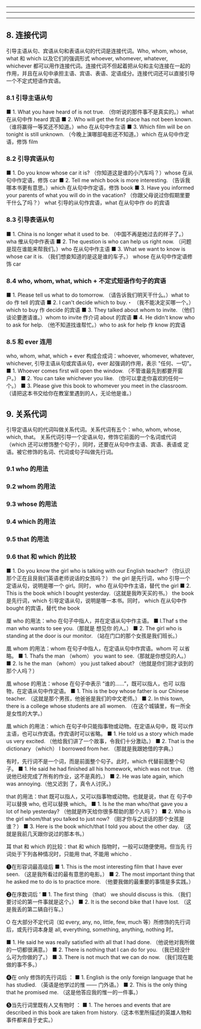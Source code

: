 


------------
------------
------------



## 8. 连接代词
引导主语从句、宾语从句和表语从句的代词是连接代词。Who, whom, whose, what 和 which 以及它们的强调形式 whoever, whomever, whatever, whichever 都可以用作连接代词。连接代词不但起着把从句和主句连接在一起的作用，并且在从句中承担主语、宾语、表语、定语成分。连接代词还可以直接引导一个不定式短语作宾语。

### 8.1 引导主语从句
■ 1. What you have heard of is not true. （你听说的那件事不是真实的。）what 在从句中作 heard 宾语
■ 2. Who will get the first place has not been known. （谁将赢得一等奖还不知道。）who 在从句中作主语
■ 3. Which film will be on tonight is still unknown. （今晚上演哪部电影还不知道。）which 在从句中作定语，修饰 film

### 8.2 引导宾语从句
■ 1. Do you know whose car it is? （你知道这是谁的小汽车吗？）whose 在从句中作定语，修饰 car
■ 2. Tell me which book is more interesting. （告诉我哪本书更有意思。）which 在从句中作定语，修饰 book
■ 3. Have you informed your parents of what you will do in the vacation? （你跟父母说过你假期里要干什么了吗？） what 引导的从句作宾语，what 在从句中作 do 的宾语

### 8.3 引导表语从句
■ 1. China is no longer what it used to be. （中国不再是她过去的样子了。）wha 傕从句中作表语
■ 2. The question is who can help us right now. （问题是现在谁能来帮我们。）who 在从句中作主语
■ 3. What we want to know is whose car it is. （我们想妾知道的是这是谁的车子。） whose 在从句中作定语修饰 car

### 8.4 who, whom, what, which + 不定式短语作句子的宾语
■ 1. Please tell us what to do tomorrow. （请告诉我们明天干什么。）what to do 作 tell 的宾语
■ 2. I can't decide which to buy.・ （我不能决定买哪一个。）which to buy 作 decide 的宾语
■ 3. They talked about whom to invite. （他们谈论要邀请谁。）whom to invite 作介词 about 的宾语
■ 4. He didn't know who to ask for help. （他不知道找谁帮忙。）who to ask for help 作 know 的宾语

### 8.5 和 ever 连用
who, whom, what, which + ever 构成合成词：whoever, whomever, whatever, whichever, 引导主语从句或宾语从句，ever 起强调的作用，表示 "任何、一切"。
■ 1. Whoever comes first will open the window. （不管谁最先到都要开窗户。） 
■ 2. You can take whichever you like. （你可以拿走你喜欢的任何一个。）
■ 3. Please give this book to whomever you meet in the classroom. （请把这本书交给你在教室里遇到的人，无论他是谁。）



## 9. 关系代词
引导定语从句的代词叫做关系代词。关系代词有五个：who, whom, whose, which, that。 关系代词引导一个定语从句，修饰它前面的一个名词或代词 （which 还可以修饰整个句子），同时，还要在从句中作主语、宾语、表语或 定语。被它修饰的名词、代词或句子叫做先行词。

### 9.1 who 的用法

### 9.2 whom 的用法

### 9.3 whose 的用法

### 9.4 which 的用法

### 9.5 that 的用法

### 9.6 that 和 which 的比较




■ 1. Do you know the girl who is talking with our English teacher? （你认识那个正在且艮我们英语老师说话的女孩吗？） the girl 是先行词，who 引导一个定语从句，说明是哪一个 girl。同时， who 在从句中作主语，替代 the girl
■ 2. This is the book which I bought yesterday.（这就是我昨天买的书。） the book 是先行词，which 引导定语从句，说明是哪一本书。同时， which 在从句中作 bought 的宾语，替代 the book

厘 who 的用法：who 在句子中指人，并在定语从句中作主语。
■ l.Thaf s the man who wants to see you.（那就是 想见你 的人。）
■ 2. The girl who is standing at the door is our monitor. （站在门口的那个女孩是我们班长。）

凰 whom 的用法：whom 在句子中指人，在定语从句中作宾语。whom 可 以省略。
■ 1. Thafs the man （whom） you want to see.（那就是你想见的人。）
■ 2. Is he the man （whom） you just talked about? （他就是你们刚才谈到的那个人吗？）

凰 whose 的用法：whose 在句子中表示 “谁的……”，既可以指人，也可 以指物，在定语从句中作定语。
■ 1. This is the boy whose father is our Chinese teacher. （这就是那个男孩，他爸爸是我们的中文老师。）
■ 2. In this town, there is a college whose students are all women. （在这个城镇里，有一所全是女性的大学。）

凰 which 的用法：which 在句子中只能指事物或动物。在定语从句中，既 可以作主语，也可以作宾语。作宾语时可以省略。
■ 1. He told us a story which made us very excited. （他给我们讲了一个故事，令我们十分激动。）
■ 2. That is the dictionary （which） I borrowed from her. （那就是我跟她借的字典。）

有时，先行词不是一个词，而是前面整个句子。此时，which 代替前面整个句子。
■ 1. He said he had finished all his homework, which was not true. （他说他已经完成了所有的作业，这不是真的。）
■ 2. He was late again, which was annoying.（他又迟到 了，真令人讨厌。）

that 的用法：that 既可以指人，又可以指事物或动物。也就是说，that 在 句子中可以替换 who, 也可以替换 which。
■ 1. Is he the man who/that gave you a lot of help yesterday? （他就是昨天给你很多帮助的那个人吗？）
■ 2. Who is the girl whom/that you talked to just now? （刚才你与之谈话的那个女孩是谁？）
■ 3. Here is the book which/that I told you about the other day. （这就是我前几天跟你说过的那本书。）

耳 that 和 which 的比较：that 和 which 指物时，一般可以随便使用。但当先 行词处于下列各种情况时，只能用 that, 不能用 whicho .

❶在形容词最高级后
■ 1. This is the most interesting film that I have ever seen. （这是我所看过的最有意思的电影。）
■ 2. The most important thing that he asked me to do is to practice more. （他要我做的最重要的事情是多实践。）

❷在序数词后 ’
■ 1. The first thing （that） we should discuss is this. （我们要讨论的第一件事就是这个。）
■ 2. It is the second bike that I have lost. （这是我丢的第二辆自行车。）

O 在大部分不定代词（如 every, any, no, little, few, much 等）所修饰的先行词 后，或先行词本身是 all, everything, something, anything, nothing 时。

■ 1. He said he was really satisfied with all that I had done. （他说他对我所做的一切都很满意。）
■ 2. There is nothing that I can do for you. （我已经没什么可为你做的了。）
■ 3. There is not much that we can do now. （我们现在能做的事不多。）

❹在 only 修饰的先行词后 ：
■ 1. English is the only foreign language that he has studied. （英语是他学过的惟 —— 门外语。）
■ 2. This is the only thing that he promised me. （这是他答应我的惟一的一件事。）

❺当先行词里既有人又有物时 ：
■ 1. The heroes and events that are described in this book are taken from history.（这本书里所描述的英雄人物和事件都来自于史实。）












